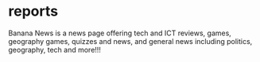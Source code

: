 # reports
Banana News is a news page offering tech and ICT reviews, games, geography games, quizzes and news, and general news including politics, geography, tech and more!!!
